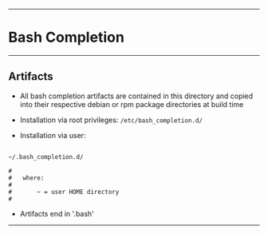 * * * 
# Bash Completion
* * *

## Artifacts

* All bash completion artifacts are contained in this directory and copied into their respective debian or rpm package directories at build time

* Installation via root privileges:   ``` /etc/bash_completion.d/ ```

* Installation via user:  

```

~/.bash_completion.d/ 

#
#   where:
#
#       ~ = user HOME directory
#
```

* Artifacts end in '.bash'

* * *
